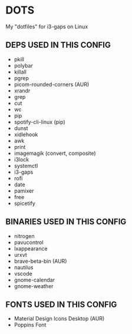 # DOTS
My "dotfiles" for i3-gaps on Linux

## DEPS USED IN THIS CONFIG
- pkill
- polybar
- killall
- pgrep
- picom-rounded-corners (AUR)
- xrandr
- grep
- cut
- wc
- pip
- spotify-cli-linux (pip)
- dunst
- xidlehook
- awk
- print
- imagemagik (convert, composite)
- i3lock
- systemctl
- i3-gaps
- rofi
- date
- pamixer
- free
- spicetify


## BINARIES USED IN THIS CONFIG
- nitrogen
- pavucontrol
- lxappearance
- urxvt
- brave-beta-bin (AUR)
- nautilus
- vscode
- gnome-calendar
- gnome-weather


## FONTS USED IN THIS CONFIG
- Material Design Icons Desktop (AUR)
- Poppins Font
